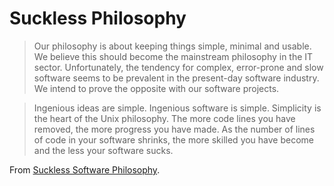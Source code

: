 # Suckless Philosophy 

> Our philosophy is about keeping things simple, minimal and usable. We believe this should become the mainstream philosophy in the IT sector. Unfortunately, the tendency for complex, error-prone and slow software seems to be prevalent in the present-day software industry. We intend to prove the opposite with our software projects.

> Ingenious ideas are simple. Ingenious software is simple. Simplicity is the heart of the Unix philosophy. The more code lines you have removed, the more progress you have made. As the number of lines of code in your software shrinks, the more skilled you have become and the less your software sucks.

From [Suckless Software Philosophy](https://suckless.org/philosophy/).
